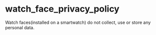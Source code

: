 # watch_face_privacy_policy

Watch faces(installed on a smartwatch) do not collect, use or store any personal data.
